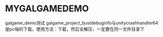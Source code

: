 # MYGALGAMEDEMO
galgame_demo测试
galgame_project_bustdebuginfo与unitycrashhandler64是pc端的下载，使用方法：下载，然后全解压，一定要在同一文件目录下
